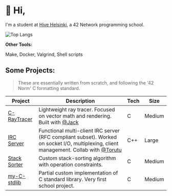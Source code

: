 # :vulcan_salute: Hi,

I'm a student at [Hive Helsinki](https://www.hive.fi/), a 42 Network programming school.

![Top Langs](https://github-readme-stats.vercel.app/api/top-langs/?username=BrunoPosa&layout=compact&theme=dark)

<strong>Other Tools:</strong>
<p>Make, Docker, Valgrind, Shell scripts</p>

## Some Projects:

> These are essentially written from scratch, and following the '42 Norm' C formatting standard.

| Project | Description | Tech | Size |
|-----------|----------------|------|------|
| [C-RayTracer](https://github.com/BrunoPosa/C-RayTracer) | Lightweight ray tracer. Focused on vector math and rendering. Built with [@Jack](https://github.com/jackwaddington) | C | Medium |
| [IRC Server](https://github.com/BrunoPosa/IRC-Server) | Functional multi-client IRC server (RFC compliant subset). Worked on socket I/O, multiplexing, client management. Collab with [@Torutu](https://github.com/Torutu) | C++ | Large |
| [Stack Sorter](https://github.com/BrunoPosa/Stack-Sort) | Custom stack-sorting algorithm with operation constraints. | C | Medium |
| [my-C-stdlib](https://github.com/BrunoPosa/my-C-stdlib) | Partial custom implementation of C standard library. Very first school project. | C | Medium |
